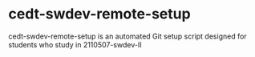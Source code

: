 # cedt-swdev-remote-setup
cedt-swdev-remote-setup is an automated Git setup script designed for students who study in 2110507-swdev-II
